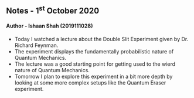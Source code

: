 ## Notes - 1<sup>st</sup> October 2020

#### Author - Ishaan Shah (2019111028)

- Today I watched a lecture about the Double Slit Experiment given by Dr. Richard Feynman.
- The experiment displays the fundamentally probabilistic nature of Quantum Mechanics.
- The lecture was a good starting point for getting used to the wierd nature of Quantum Mechanics.
- Tomorrow I plan to explore this experiment in a bit more depth by looking at some more complex setups like the Quantum Eraser experiment.
